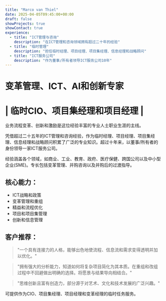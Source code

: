 ```yaml
---
title: "Marco van Thiel"
date: 2025-04-05T09:45:00+00:00
draft: false
showProjects: true
showContact: true
experience:
  - title: "ICT管理与咨询"
    description: "在ICT管理和咨询领域拥有超过二十年的经验"
  - title: "临时管理"
    description: "担任临时经理、项目经理、项目集经理、信息经理和战略顾问"
  - title: "ICT服务公司"
    description: "作为董事/所有者领导ICT服务公司10年"
---
```


# 变革管理、ICT、AI和创新专家
# | 临时CIO、项目集经理和项目经理 |

业务流程变革、创新和激励是这位经验丰富的专业人士职业生涯的主线。

凭借超过二十五年的ICT管理和咨询经验，作为临时经理、项目经理、项目集经理、信息经理和战略顾问积累了广泛的专业知识。超过十年来，以董事/所有者的身份领导一家ICT服务公司。

经验涵盖各个领域，如商业、工业、教育、政府、医疗保健、跨国公司以及中小型企业(SME)。专长包括变革管理、并购咨询以及并购后的过渡指导。

## 核心能力：

* ICT战略和政策
* 变革管理和重组
* 精益和流程优化
* 项目和项目集管理
* 创新和信息管理

## 客户推荐：

> "一个具有连接力的人格，能够出色地使流程、信息流和需求变得透明并加以优化。"

> "拥有强大的分析能力，知道如何将复杂项目简化为其本质。在重组和改组过程中不回避做出明确的选择。将愿景与结果导向相结合。"

> "思维创新且富有创造力，部分源于对艺术、文化和技术发展的广泛兴趣。"

可提供作为CIO、项目集经理、项目经理和变革经理的临时任务服务。
